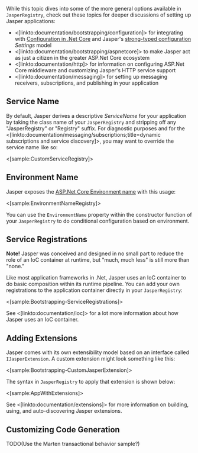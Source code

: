 <!--title:Configuring Jasper Applications-->

While this topic dives into some of the more general options available in `JasperRegistry`, check out these topics for deeper
discussions of setting up Jasper applications:

* <[linkto:documentation/bootstrapping/configuration]> for integrating with [Configuration in .Net Core](https://docs.microsoft.com/en-us/aspnet/core/fundamentals/configuration) and Jasper's [strong-typed configuration](https://jeremydmiller.com/2014/11/07/strong_typed_configuration/) *Settings* model 
* <[linkto:documentation/bootstrapping/aspnetcore]> to make Jasper act as just a citizen in the greater ASP.Net Core ecosystem
* <[linkto:documentation/http]> for information on configuring ASP.Net Core middleware and customizing Jasper's HTTP service support
* <[linkto:documentation/messaging]> for setting up messaging receivers, subscriptions, and publishing in your application

## Service Name

By default, Jasper derives a descriptive _ServiceName_ for your application by taking the class name of your `JasperRegistry` and stripping off
any "JasperRegistry" or "Registry" suffix. For diagnostic purposes and for the <[linkto:documentation/messaging/subscriptions;title=dynamic subscriptions and service discovery]>, you may want to override the service name like so:

<[sample:CustomServiceRegistry]>


## Environment Name

Jasper exposes the [ASP.Net Core Environment name](https://docs.microsoft.com/en-us/aspnet/core/fundamentals/environments) with this usage:

<[sample:EnvironmentNameRegistry]>

You can use the `EnvironmentName` property within the constructor function of your `JasperRegistry` to do conditional configuration based on environment.


## Service Registrations

<div class="alert alert-info"><b>Note!</b> Jasper was conceived and designed in no small part to reduce the role of an IoC container at runtime, but "much, much less" is still more than "none." </div>

Like most application frameworks in .Net, Jasper uses an IoC container to do basic composition within its runtime pipeline. You can add your own registrations to the application container directly in your `JasperRegistry`:

<[sample:Bootstrapping-ServiceRegistrations]>

See <[linkto:documentation/ioc]> for a lot more information about how Jasper uses an IoC container.

## Adding Extensions

Jasper comes with its own extensibility model based on an interface called `IJasperExtension`. A custom extension
might look something like this:

<[sample:Bootstrapping-CustomJasperExtension]>

The syntax in `JasperRegistry` to apply that extension is shown below:

<[sample:AppWithExtensions]>

See <[linkto:documentation/extensions]> for more information on building, using, and auto-discovering Jasper extensions.

## Customizing Code Generation

TODO(Use the Marten transactional behavior sample?)







